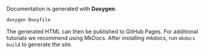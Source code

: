 Documentation is generated with **Doxygen**.

```bash
doxygen Doxyfile
```

The generated HTML can then be published to GitHub Pages.
For additional tutorials we recommend using MkDocs.
After installing mkdocs, run `mkdocs build` to generate the site.
